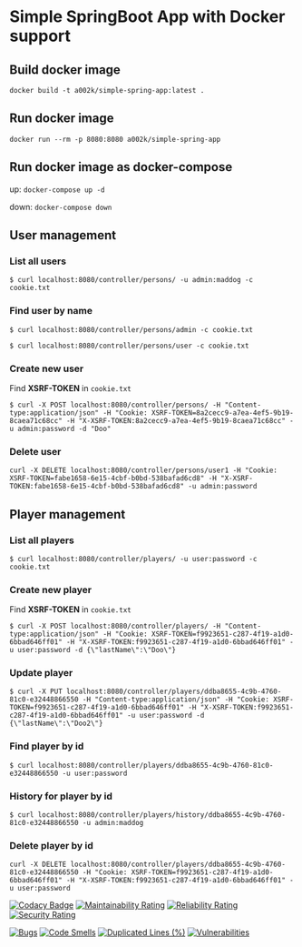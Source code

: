 # Simple SpringBoot App with Docker support

## Build docker image

`docker build -t a002k/simple-spring-app:latest .`

## Run docker image

`docker run --rm -p 8080:8080 a002k/simple-spring-app`

## Run docker image as docker-compose

up: `docker-compose up -d`

down: `docker-compose down`

## User management

### List all users

`$ curl localhost:8080/controller/persons/ -u admin:maddog -c cookie.txt`

### Find user by name

`$ curl localhost:8080/controller/persons/admin -c cookie.txt`

`$ curl localhost:8080/controller/persons/user -c cookie.txt`

### Create new user

Find **XSRF-TOKEN** in `cookie.txt`

`$ curl -X POST localhost:8080/controller/persons/
-H "Content-type:application/json"
-H "Cookie: XSRF-TOKEN=8a2cecc9-a7ea-4ef5-9b19-8caea71c68cc" -H "X-XSRF-TOKEN:8a2cecc9-a7ea-4ef5-9b19-8caea71c68cc" -u admin:password
-d "Doo"`

### Delete user

`curl -X DELETE localhost:8080/controller/persons/user1
-H "Cookie: XSRF-TOKEN=fabe1658-6e15-4cbf-b0bd-538bafad6cd8" -H "X-XSRF-TOKEN:fabe1658-6e15-4cbf-b0bd-538bafad6cd8" -u admin:password`

## Player management

### List all players

`$ curl localhost:8080/controller/players/ -u user:password -c cookie.txt`

### Create new player

Find **XSRF-TOKEN** in `cookie.txt`

`$ curl -X POST localhost:8080/controller/players/
-H "Content-type:application/json"
-H "Cookie: XSRF-TOKEN=f9923651-c287-4f19-a1d0-6bbad646ff01" -H "X-XSRF-TOKEN:f9923651-c287-4f19-a1d0-6bbad646ff01" -u user:password
-d {\"lastName\":\"Doo\"}`

### Update player

`$ curl -X PUT localhost:8080/controller/players/ddba8655-4c9b-4760-81c0-e32448866550 -H "Content-type:application/json"
-H "Cookie: XSRF-TOKEN=f9923651-c287-4f19-a1d0-6bbad646ff01" -H "X-XSRF-TOKEN:f9923651-c287-4f19-a1d0-6bbad646ff01" -u user:password
-d {\"lastName\":\"Doo2\"}`

### Find player by id

`$ curl localhost:8080/controller/players/ddba8655-4c9b-4760-81c0-e32448866550 -u user:password`

### History for player by id

`$ curl localhost:8080/controller/players/history/ddba8655-4c9b-4760-81c0-e32448866550 -u admin:maddog`

### Delete player by id

`curl -X DELETE localhost:8080/controller/players/ddba8655-4c9b-4760-81c0-e32448866550
-H "Cookie: XSRF-TOKEN=f9923651-c287-4f19-a1d0-6bbad646ff01" -H "X-XSRF-TOKEN:f9923651-c287-4f19-a1d0-6bbad646ff01" -u user:password`

[![Codacy Badge](https://api.codacy.com/project/badge/Grade/53ba623ba8c3475693088b60067b1a7b)](https://app.codacy.com/gh/ak-git/SimpleSpringApp?utm_source=github.com&utm_medium=referral&utm_content=ak-git/SimpleSpringApp&utm_campaign=Badge_Grade_Settings)
[![Maintainability Rating](https://sonarcloud.io/api/project_badges/measure?project=ak-git_SimpleSpringApp&metric=sqale_rating)](https://sonarcloud.io/summary/new_code?id=ak-git_SimpleSpringApp)
[![Reliability Rating](https://sonarcloud.io/api/project_badges/measure?project=ak-git_SimpleSpringApp&metric=reliability_rating)](https://sonarcloud.io/summary/new_code?id=ak-git_SimpleSpringApp)
[![Security Rating](https://sonarcloud.io/api/project_badges/measure?project=ak-git_SimpleSpringApp&metric=security_rating)](https://sonarcloud.io/summary/new_code?id=ak-git_SimpleSpringApp)

[![Bugs](https://sonarcloud.io/api/project_badges/measure?project=ak-git_SimpleSpringApp&metric=bugs)](https://sonarcloud.io/summary/new_code?id=ak-git_SimpleSpringApp)
[![Code Smells](https://sonarcloud.io/api/project_badges/measure?project=ak-git_SimpleSpringApp&metric=code_smells)](https://sonarcloud.io/summary/new_code?id=ak-git_SimpleSpringApp)
[![Duplicated Lines (%)](https://sonarcloud.io/api/project_badges/measure?project=ak-git_SimpleSpringApp&metric=duplicated_lines_density)](https://sonarcloud.io/summary/new_code?id=ak-git_SimpleSpringApp)
[![Vulnerabilities](https://sonarcloud.io/api/project_badges/measure?project=ak-git_SimpleSpringApp&metric=vulnerabilities)](https://sonarcloud.io/summary/new_code?id=ak-git_SimpleSpringApp)